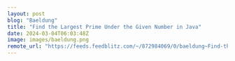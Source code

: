 ```yaml
---
layout: post
blog: "Baeldung"
title: "Find the Largest Prime Under the Given Number in Java"
date: 2024-03-04T06:03:48Z
image: images/baeldung.png
remote_url: "https://feeds.feedblitz.com/~/872984069/0/baeldung~Find-the-Largest-Prime-Under-the-Given-Number-in-Java"
---
```

